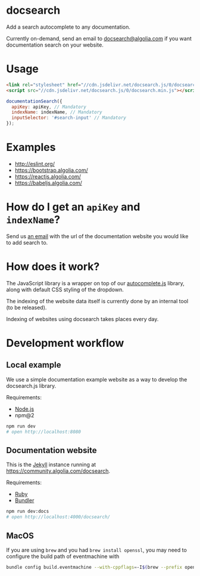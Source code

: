 # docsearch

Add a search autocomplete to any documentation.

Currently on-demand, send an email to [docsearch@algolia.com](mailto:docsearch@algolia.com)
if you want documentation search on your website.

# Usage

```html
<link rel="stylesheet" href="//cdn.jsdelivr.net/docsearch.js/0/docsearch.min.css" />
<script src="//cdn.jsdelivr.net/docsearch.js/0/docsearch.min.js"></script>
```

```js
documentationSearch({
  apiKey: apiKey, // Mandatory
  indexName: indexName, // Mandatory
  inputSelector: '#search-input' // Mandatory
});
```

# Examples

- http://eslint.org/
- https://bootstrap.algolia.com/
- https://reactjs.algolia.com/
- https://babeljs.algolia.com/

# How do I get an `apiKey` and `indexName`?

Send us [an email](mailto:docsearch@algolia.com) with the url of
the documentation website you would like to add search to.

# How does it work?

The JavaScript library is a wrapper on top of our
[autocomplete.js](https://github.com/algolia/autocomplete.js) library, along
with default CSS styling of the dropdown.

The indexing of the website data itself is currently done by an internal tool (to be released).

Indexing of websites using docsearch takes places every day.

# Development workflow

## Local example

We use a simple documentation example website as a way to develop the docsearch.js library.

Requirements:
- [Node.js](https://nodejs.org/en/)
- npm@2
 
```sh
npm run dev
# open http://localhost:8080
```

## Documentation website

This is the [Jekyll](https://jekyllrb.com/) instance running at https://community.algolia.com/docsearch.

Requirements:
- [Ruby](https://www.ruby-lang.org/en/)
- [Bundler](http://bundler.io/)

```sh
npm run dev:docs
# open http://localhost:4000/docsearch/
```

## MacOS

If you are using `brew` and you had `brew install openssl`, you may need to configure the build path of eventmachine with

```sh
bundle config build.eventmachine --with-cppflags=-I$(brew --prefix openssl)/include
```
